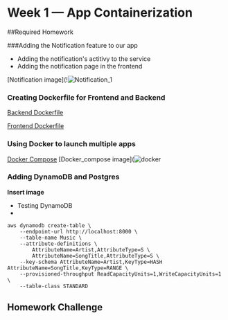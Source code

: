 # Week 1 — App Containerization

##Required Homework

###Adding the Notification feature to our app

- Adding the notification's actitivy to the service
- Adding the notification page in the frontend 

[Notification image](!![Notification_1](https://user-images.githubusercontent.com/93460271/221334911-cebb0119-4712-4090-82d7-15ab28859124.png)

### Creating Dockerfile for Frontend and Backend

[Backend Dockerfile](https://github.com/Tyler-Thong-Lam/aws-bootcamp-cruddur-2023/blob/main/backend-flask/Dockerfile)

[Frontend Dockerfile](https://github.com/Tyler-Thong-Lam/aws-bootcamp-cruddur-2023/blob/main/frontend-react-js/Dockerfile)

### Using Docker to launch multiple apps
[Docker Compose](https://github.com/Tyler-Thong-Lam/aws-bootcamp-cruddur-2023/blob/main/docker-compose.yml)
[Docker_compose image](![docker](https://user-images.githubusercontent.com/93460271/221336016-eb897e8a-ad4c-49b7-8057-a259c18df187.png)

### Adding DynamoDB and Postgres

**Insert image**
- Testing DynamoDB
- 
```
aws dynamodb create-table \
    --endpoint-url http://localhost:8000 \
    --table-name Music \
    --attribute-definitions \
        AttributeName=Artist,AttributeType=S \
        AttributeName=SongTitle,AttributeType=S \
    --key-schema AttributeName=Artist,KeyType=HASH AttributeName=SongTitle,KeyType=RANGE \
    --provisioned-throughput ReadCapacityUnits=1,WriteCapacityUnits=1 \
    --table-class STANDARD
 ```
 
 ## Homework Challenge
 
